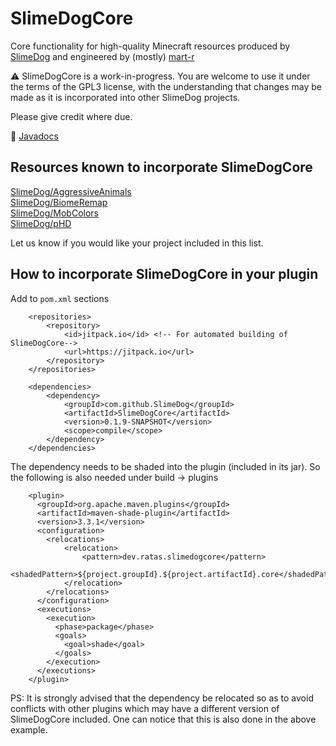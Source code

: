 # SlimeDogCore
Core functionality for high-quality Minecraft resources produced by [SlimeDog](https://github.com/SlimeDog) and engineered by (mostly) [mart-r](https://github.com/mart-r)

⚠️ SlimeDogCore is a work-in-progress.
You are welcome to use it under the terms of the GPL3 license,
with the understanding that changes may be made as it is incorporated into other SlimeDog projects.

Please give credit where due.

📜 [Javadocs](https://blackdog.straight8.com/minecraft/SlimeDogCore/javadocs/)

## Resources known to incorporate SlimeDogCore
[SlimeDog/AggressiveAnimals](https://github.com/SlimeDog/AggressiveAnimals/) <br>
[SlimeDog/BiomeRemap](https://github.com/SlimeDog/BiomeRemap/) <br>
[SlimeDog/MobColors](https://github.com/SlimeDog/MobColors/) <br>
[SlimeDog/pHD](https://github.com/SlimeDog/pHD/) <br>

Let us know if you would like your project included in this list.

## How to incorporate SlimeDogCore in your plugin
Add to `pom.xml` sections
```
    <repositories>
        <repository>
            <id>jitpack.io</id> <!-- For automated building of SlimeDogCore-->
            <url>https://jitpack.io</url>
        </repository>
    </repositories>
    
    <dependencies>
        <dependency>
            <groupId>com.github.SlimeDog</groupId>
            <artifactId>SlimeDogCore</artifactId>
            <version>0.1.9-SNAPSHOT</version>
            <scope>compile</scope>
        </dependency>
    </dependencies>
```
The dependency needs to be shaded into the plugin (included in its jar).
So the following is also needed under build -> plugins
```
    <plugin>
      <groupId>org.apache.maven.plugins</groupId>
      <artifactId>maven-shade-plugin</artifactId>
      <version>3.3.1</version>
      <configuration>
        <relocations>
            <relocation>
                <pattern>dev.ratas.slimedogcore</pattern>
                <shadedPattern>${project.groupId}.${project.artifactId}.core</shadedPattern>
            </relocation>
        </relocations>
      </configuration>
      <executions>
        <execution>
          <phase>package</phase>
          <goals>
            <goal>shade</goal>
          </goals>
        </execution>
      </executions>
    </plugin>
```
PS: It is strongly advised that the dependency be relocated so as to avoid conflicts with other plugins which may have a different version of SlimeDogCore included. One can notice that this is also done in the above example.
